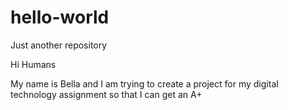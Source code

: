 # hello-world
Just another repository

Hi Humans

My name is Bella and I am trying to create a project
for my digital technology assignment so that I can get an A+


